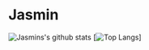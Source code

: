 
# Jasmin
![Jasmins's github stats](https://github-readme-stats.vercel.app/api?username=jasmingacic&count_private=true&show_icons=true&hide_title=true&hide=stars)
[![Top Langs](https://github-readme-stats.vercel.app/api/top-langs/?username=jasmingacic&layout=compact)]


<!--
**jasmingacic/jasmingacic** is a ✨ _special_ ✨ repository because its `README.md` (this file) appears on your GitHub profile.

Here are some ideas to get you started:

- 🔭 I’m currently working on ...
- 🌱 I’m currently learning ...
- 👯 I’m looking to collaborate on ...
- 🤔 I’m looking for help with ...
- 💬 Ask me about ...
- 📫 How to reach me: ...
- 😄 Pronouns: ...
- ⚡ Fun fact: ...
-->
